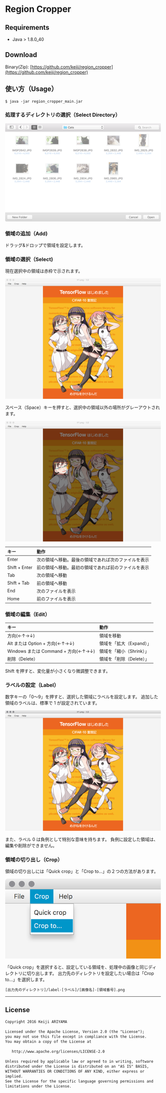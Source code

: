 # Region Cropper

## Requirements

 * Java > 1.8.0_40

## Download

 Binary(Zip): [https://github.com/keiji/region_cropper](https://github.com/keiji/region_cropper)

## 使い方（Usage）

    $ java -jar region_cropper_main.jar

### 処理するディレクトリの選択（Select Directory）

![Select Directory](images/select_directory.png)

### 領域の追加（Add)

ドラッグ&ドロップで領域を設定します。

### 領域の選択（Select)

現在選択中の領域は赤枠で示されます。

![Set Region](images/set_region.png)

スペース（Space）キーを押すと、選択中の領域以外の場所がグレーアウトされます。

![Set Region](images/focus_region.png)

| キー | 動作 |
|:-----------|:------------|
| Enter | 次の領域へ移動。最後の領域であれば次のファイルを表示 |
| Shift + Enter | 前の領域へ移動。最初の領域であれば前のファイルを表示 |
| Tab | 次の領域へ移動 |
| Shift + Tab | 前の領域へ移動 |
| End | 次のファイルを表示 |
| Home | 前のファイルを表示 |

### 領域の編集（Edit）

| キー | 動作 |
|:-----------|:------------|
| 方向(←↑→↓) | 領域を移動 |
| Alt または Option + 方向(←↑→↓) | 領域を「拡大（Expand）」 |
| Windows または Command + 方向(←↑→↓) | 領域を「縮小（Shrink）」 |
| 削除（Delete） | 領域を「削除（Delete）」 |

Shift を押すと、変化量が小さくなり微調整できます。

### ラベルの設定（Label）

数字キーの「0〜9」を押すと、選択した領域にラベルを設定します。
追加した領域のラベルは、標準で 1 が設定されています。

![Set Region](images/set_label.png)

また、ラベル 0 は負例として特別な意味を持ちます。
負例に設定した領域は、編集や削除ができません。

### 領域の切り出し（Crop）

領域の切り出しには「Quick crop」と「Crop to...」の２つの方法があります。

![Set Region](images/menu_crop.png)

「Quick crop」を選択すると、設定している領域を、処理中の画像と同じディレクトリに切り出します。
出力先のディレクトリを設定したい場合は「Crop to...」を選択します。

    [出力先のディレクトリ]/label-[ラベル]/[画像名]-[領域番号].png


----

## License

    Copyright 2016 Keiji ARIYAMA

    Licensed under the Apache License, Version 2.0 (the "License");
    you may not use this file except in compliance with the License.
    You may obtain a copy of the License at

       http://www.apache.org/licenses/LICENSE-2.0

    Unless required by applicable law or agreed to in writing, software
    distributed under the License is distributed on an "AS IS" BASIS,
    WITHOUT WARRANTIES OR CONDITIONS OF ANY KIND, either express or implied.
    See the License for the specific language governing permissions and
    limitations under the License.
